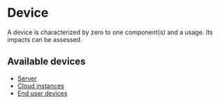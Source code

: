 # Device

A device is characterized by zero to one component(s) and a usage. Its impacts can be assessed.

## Available devices

* [Server](server.md)
* [Cloud instances](cloud.md)
* [End user devices](end_user_devices.md)


